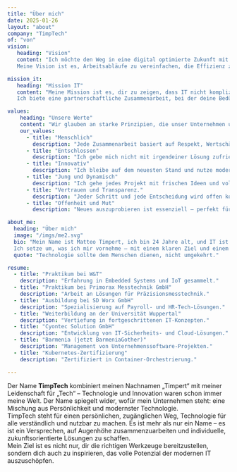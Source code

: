 ```yaml
---
title: "Über mich"
date: 2025-01-26
layout: "about"
company: "TimpTech"
of: "von"
vision:
   heading: "Vision"
   content: "Ich möchte den Weg in eine digital optimierte Zukunft mit innovativen Technologie-Lösungen ebnen. Ich helfe dabei, dein kleines, unorganisiertes Geschäft in ein modernes, effizientes Unternehmen zu verwandeln. Technologie sollte kein Hindernis sein, sondern eine Lösung für dich.  
   Meine Vision ist es, Arbeitsabläufe zu vereinfachen, die Effizienz zu steigern und dir wertvolle Zeit für das zu geben, was wirklich zählt."

mission_it:
   heading: "Mission IT"
   content: "Meine Mission ist es, dir zu zeigen, dass IT nicht kompliziert oder einschüchternd sein muss – sie kann das Werkzeug sein, das den Alltag erleichtert. Ich bin motiviert, jedes Projekt mit Energie anzugehen und die besten Ergebnisse zu liefern.  
   Ich biete eine partnerschaftliche Zusammenarbeit, bei der deine Bedürfnisse an erster Stelle stehen."

values:
    heading: "Unsere Werte"
    content: "Wir glauben an starke Prinzipien, die unser Unternehmen und unsere Kultur leiten."
    our_values:
      - title: "Menschlich"
        description: "Jede Zusammenarbeit basiert auf Respekt, Wertschätzung und Vertrauen."
      - title: "Entschlossen"
        description: "Ich gebe mich nicht mit irgendeiner Lösung zufrieden – ich finde die beste für dich."
      - title: "Innovativ"
        description: "Ich bleibe auf dem neuesten Stand und nutze moderne Technologien, um dir einen Wettbewerbsvorteil zu verschaffen."
      - title: "Jung und Dynamisch"
        description: "Ich gehe jedes Projekt mit frischen Ideen und voller Energie an"
      - title: "Vertrauen und Transparenz."
        description: "Jeder Schritt und jede Entscheidung wird offen kommuniziert"
      - title: "Offenheit und Mut"
        description: "Neues auszuprobieren ist essenziell – perfekt für den ersten Schritt in die Digitalisierung."

about_me:
  heading: "Über mich"
  image: "/imgs/me2.svg"
  bio: "Mein Name ist Matteo Timpert, ich bin 24 Jahre alt, und IT ist meine Leidenschaft. Als neugieriger Allrounder stelle ich mich jeder Herausforderung und lasse mich von nichts aufhalten.  
  Ich setze um, was ich mir vornehme – mit einem klaren Ziel und einem Fokus auf Qualität. Ich freue mich darauf, dein volles Potenzial gemeinsam zu entfalten."
  quote: "Technologie sollte dem Menschen dienen, nicht umgekehrt."

resume:
  - title: "Praktikum bei W&T"
    description: "Erfahrung in Embedded Systems und IoT gesammelt."
  - title: "Praktikum bei Primorax Messtechnik GmbH"
    description: "Arbeit an Lösungen für Präzisionsmesstechnik."
  - title: "Ausbildung bei SD Worx GmbH"
    description: "Spezialisierung auf Payroll- und HR-Tech-Lösungen."
  - title: "Weiterbildung an der Universität Wuppertal"
    description: "Vertiefung in fortgeschrittenen IT-Konzepten."
  - title: "Cyontec Solution GmbH"
    description: "Entwicklung von IT-Sicherheits- und Cloud-Lösungen."
  - title: "Barmenia (jetzt BarmeniaGother)"
    description: "Management von Unternehmenssoftware-Projekten."
  - title: "Kubernetes-Zertifizierung"
    description: "Zertifiziert in Container-Orchestrierung."

---
```


Der Name **TimpTech** kombiniert meinen Nachnamen „Timpert“ mit meiner Leidenschaft für „Tech“ – Technologie und Innovation waren schon immer meine Welt. Der Name spiegelt wider, wofür mein Unternehmen steht: eine Mischung aus Persönlichkeit und modernster Technologie.  
TimpTech steht für einen persönlichen, zugänglichen Weg, Technologie für alle verständlich und nutzbar zu machen. Es ist mehr als nur ein Name – es ist ein Versprechen, auf Augenhöhe zusammenzuarbeiten und individuelle, zukunftsorientierte Lösungen zu schaffen.  
Mein Ziel ist es nicht nur, dir die richtigen Werkzeuge bereitzustellen, sondern dich auch zu inspirieren, das volle Potenzial der modernen IT auszuschöpfen.

